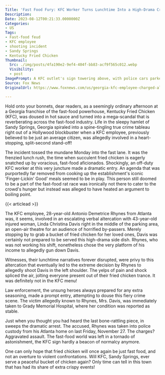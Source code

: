```yaml
---
Title: 'Fast Food Fury: KFC Worker Turns Lunchtime Into a High-Drama Crime Scene!'
Description: 
Date: 2023-08-12T00:21:33.0000000Z
Categories:
- US
Tags:
- Fast-food feud
- KFC employee
- shooting incident
- Sandy Springs
- Kentucky Fried Chicken
Thumbnail:
  Src: ./img/posts/4fa190e2-9ef4-404f-bb83-acf9f565c012.webp
  Visibility:
  - post
ImagePrompt: A KFC outlet's sign towering above, with police cars parked in front, painting a vivid picture of a serene fast-food joint turned crime scene.
Source: Fox News
OriginalUrl: https://www.foxnews.com/us/georgia-kfc-employee-charged-allegedly-shot-woman-restaurant-parking-lot-lunch-rush-police

---
```

Hold onto your bonnets, dear readers, as a seemingly ordinary afternoon at a Georgia franchise of the fast-food powerhouse, Kentucky Fried Chicken (KFC), was doused in hot sauce and turned into a mega-scandal that is reverberating across the fast-food industry. Life in the sleepy hamlet of Sandy Springs, Georgia spiraled into a spine-tingling true crime tableau right out of a Hollywood blockbuster when a KFC employee, previously believed to be just an average citizen, was allegedly involved in a heart-stopping, split-second stand-off!

The incident tossed the mundane Monday into the fast lane. It was the frenzied lunch rush, the time when succulent fried chicken is eagerly snatched up by voracious, fast-food aficionados. Shockingly, an off-duty KFC worker at this very juncture made a dramatic entry. An agenda that was purportedly far removed from cooking up the establishment's iconic 'Finger-Lickin' Good' meals seemed to be in play. This person still doomed to be a part of the fast-food rat race was ironically not there to cater to the crowd's hunger but instead was alleged to have heated an argument to boiling point.

{{< articlead >}}

The KFC employee, 28-year-old Antonio Demetrice Rhynes from Atlanta was, it seems, involved in an escalating verbal altercation with 43-year-old injured woman, Linda Christina Davis right in the middle of the parking area, an open-air theatre for an audience of horrified by-passers. Merely stopping by to grab a bucket of fried chicken for her loved ones, Davis was certainly not prepared to be served this high-drama side dish. Rhynes, who was not working his shift, nonetheless chose the very platform of his income to allegedly gun down Davis.

Witnesses, their lunchtime narratives forever disrupted, were privy to this altercation that eventually led to the extreme decision by Rhynes to allegedly shoot Davis in the left shoulder. The yelps of pain and shock spliced the air, jolting everyone present out of their fried chicken trance. It was definitely not in the KFC menu! 

Law enforcement, the unsung heroes always prepared for any extra seasoning, made a prompt entry, attempting to douse this fiery crime scene. The victim allegedly known to Rhynes, Mrs. Davis, was immediately taken to Grady Memorial Hospital, where her condition was reported as stable.

Just when you thought you had heard the last bone-rattling piece, in sweeps the dramatic arrest. The accused, Rhynes was taken into police custody from his Atlanta home on last Friday, November 27. The charges? Aggravated assault. The fast-food world was left in a tornado of astonishment, the KFC sign hardly a beacon of normalcy anymore.

One can only hope that fried chicken will once again be just fast food, and not an overture to violent confrontations. Will KFC, Sandy Springs, ever serve a peaceful bucket of chicken again? Only time can tell in this town that has had its share of extra crispy events!